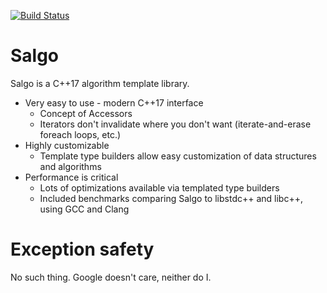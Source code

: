 [![Build Status](https://travis-ci.org/atablash/salgo.svg?branch=master)](https://travis-ci.org/atablash/salgo)

Salgo
=====
Salgo is a C++17 algorithm template library.

* Very easy to use - modern C++17 interface
	* Concept of Accessors
	* Iterators don't invalidate where you don't want (iterate-and-erase foreach loops, etc.)
* Highly customizable
	* Template type builders allow easy customization of data structures and algorithms
* Performance is critical
	* Lots of optimizations available via templated type builders
	* Included benchmarks comparing Salgo to libstdc++ and libc++, using GCC and Clang





Exception safety
================
No such thing. Google doesn't care, neither do I.

